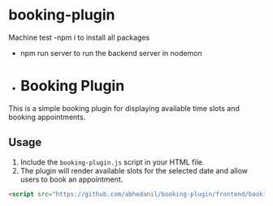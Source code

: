 # booking-plugin
Machine test
-npm i to install all packages
- npm run server to run the backend server in nodemon

- # Booking Plugin

This is a simple booking plugin for displaying available time slots and booking appointments.

## Usage

1. Include the `booking-plugin.js` script in your HTML file.
3. The plugin will render available slots for the selected date and allow users to book an appointment.

```html
<script src="https://github.com/abhedanil/booking-plugin/frontend/booking-plugin.js)"></script>
